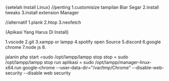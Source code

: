 {setelah Install Linux}
//penting
1.customisize tampilan Biar Segar
2.install tweaks
3.install extension Manager



//alternatif
1.plank
2.htop
3.neofetch







{Apikasi Yang Harus Di Install}

1.vscode
2.git
3.xampp or lampp
4.spotify open Source
5.discord
6.google chrome
7.node js
8.

jalanin php
start =sudo /opt/lampp/lampp stop
stop = sudo /opt/lampp/lampp stop
run aplikasi = sudo /opt/lampp/manager-linux-x64.run
google-chrome --user-data-dir="/var/tmp/Chrome" --disable-web-security --disable web security

